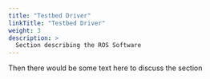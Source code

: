 ```yaml
---
title: "Testbed Driver"
linkTitle: "Testbed Driver"
weight: 3
description: >
  Section describing the ROS Software
---
```


Then there would be some text here to discuss the section